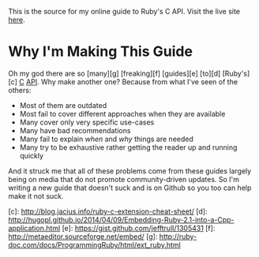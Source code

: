 This is the source for my online guide to Ruby's C API. Visit the live site
[here][io].

[io]: http://silverhammermba.github.io/emberb

# Why I'm Making This Guide #

Oh my god there are so [many][g] [freaking][f] [guides][e] [to][d]
[Ruby's][c] [C][b] [API][a]. Why make another one? Because from what I've
seen of the others:

* Most of them are outdated
* Most fail to cover different approaches when they are available
* Many cover only very specific use-cases
* Many have bad recommendations
* Many fail to explain _when_ and _why_ things are needed
* Many try to be exhaustive rather getting the reader up and running quickly

And it struck me that all of these problems come from these guides largely
being on media that do not promote community-driven updates. So I'm writing
a new guide that doesn't suck and is on Github so you too can help make it
not suck.

[a]:
http://clalance.blogspot.com/2011/01/writing-ruby-extensions-in-c-part-1.html
[b]: https://raw.githubusercontent.com/ruby/ruby/master/doc/extension.rdoc
[c]: http://blog.jacius.info/ruby-c-extension-cheat-sheet/ [d]:
http://hugopl.github.io/2014/04/09/Embedding-Ruby-2.1-into-a-Cpp-application.html
[e]: https://gist.github.com/jefftrull/1305431 [f]:
http://metaeditor.sourceforge.net/embed/ [g]:
http://ruby-doc.com/docs/ProgrammingRuby/html/ext_ruby.html
